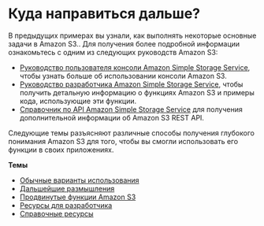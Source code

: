 # Куда направиться дальше?<a name="ImplementingS3"></a>

В предыдущих примерах вы узнали, как выполнять некоторые основные задачи в Amazon S3.\. Для получения более подробной информации ознакомьтесь с одним из следующих руководств Amazon S3:
+ [Руководство пользователя консоли Amazon Simple Storage Service](https://docs.aws.amazon.com/AmazonS3/latest/user-guide/), чтобы узнать больше об использовании консоли Amazon S3\.
+ [Руководство разработчика Amazon Simple Storage Service](https://docs.aws.amazon.com/AmazonS3/latest/dev/), чтобы получить детальную информацию о функциях Amazon S3 и примеры кода, использующие эти функции\.
+ [Справочник по API Amazon Simple Storage Service](https://docs.aws.amazon.com/AmazonS3/latest/API/) для получения дополнительной информации об Amazon S3 REST API\.

Следующие темы разъясняют различные способы получения глубокого понимания Amazon S3 для того, чтобы вы смогли использовать его функции в своих приложениях\.

**Темы**
+ [Обычные варианты использования](S3-gsg-CommonUseScenarios.md)
+ [Дальшейшие размышления](s3-gsg-ConsiderationsGoingForward.md)
+ [Продвинутые функции Amazon S3](S3-gsg-AdvancedAmazonS3Features.md)
+ [Ресурсы для разработчика](S3-gsg-DevelopmentResources.md)
+ [Справочные ресурсы](S3-gsg-ReferenceResources.md)
